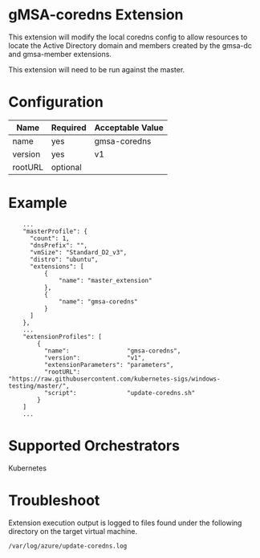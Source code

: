 # gMSA-coredns Extension

This extension will modify the local coredns config to allow resources to locate the Active Directory domain and members created by 
the gmsa-dc and gmsa-member extensions.

This extension will need to be run against the master.

# Configuration

|Name               |Required|Acceptable Value     |
|-------------------|--------|---------------------|
|name               |yes     |gmsa-coredns         |
|version            |yes     |v1                   |
|rootURL            |optional|                     |

# Example

```
    ...
    "masterProfile": {
      "count": 1,
      "dnsPrefix": "",
      "vmSize": "Standard_D2_v3",
      "distro": "ubuntu",
      "extensions": [
          {
              "name": "master_extension"
          },
          {
              "name": "gmsa-coredns"
          }
      ]
    },
    ...
    "extensionProfiles": [
        {
          "name":                "gmsa-coredns",
          "version":             "v1",
          "extensionParameters": "parameters",
          "rootURL":             "https://raw.githubusercontent.com/kubernetes-sigs/windows-testing/master/",
          "script":              "update-coredns.sh"
        }
    ]
    ...
```


# Supported Orchestrators

Kubernetes

# Troubleshoot

Extension execution output is logged to files found under the following directory on the target virtual machine.

```
/var/log/azure/update-coredns.log
```
